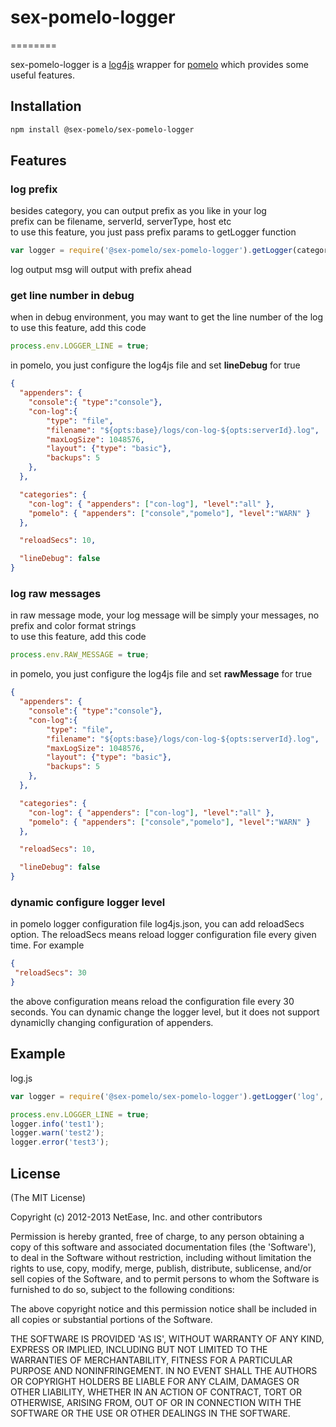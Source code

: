 # sex-pomelo-logger

========

sex-pomelo-logger is a [log4js](https://github.com/nomiddlename/log4js-node) wrapper for [pomelo](https://github.com/NetEase/pomelo) which provides some useful features.  

## Installation

```bash
npm install @sex-pomelo/sex-pomelo-logger
```

## Features

### log prefix

besides category, you can output prefix as you like in your log  
prefix can be filename, serverId, serverType, host etc  
to use this feature, you just pass prefix params to getLogger function

```js
var logger = require('@sex-pomelo/sex-pomelo-logger').getLogger(category, prefix1, prefix2, ...);
```

 log output msg will output with prefix ahead

### get line number in debug

when in debug environment, you may want to get the line number of the log  
to use this feature, add this code

```js
process.env.LOGGER_LINE = true;
```

in pomelo, you just configure the log4js file and set **lineDebug** for true  

```json
{
  "appenders": {
    "console":{ "type":"console"},
    "con-log":{
        "type": "file",
        "filename": "${opts:base}/logs/con-log-${opts:serverId}.log",
        "maxLogSize": 1048576,
        "layout": {"type": "basic"},
        "backups": 5
    },
  },

  "categories": {
    "con-log": { "appenders": ["con-log"], "level":"all" },
    "pomelo": { "appenders": ["console","pomelo"], "level":"WARN" }
  }, 

  "reloadSecs": 10,

  "lineDebug": false
}
```

### log raw messages

in raw message mode, your log message will be simply your messages, no prefix and color format strings  
to use this feature, add this code  

```js
process.env.RAW_MESSAGE = true;
```

in pomelo, you just configure the log4js file and set **rawMessage** for true  

```json
{
  "appenders": {
    "console":{ "type":"console"},
    "con-log":{
        "type": "file",
        "filename": "${opts:base}/logs/con-log-${opts:serverId}.log",
        "maxLogSize": 1048576,
        "layout": {"type": "basic"},
        "backups": 5
    },
  },

  "categories": {
    "con-log": { "appenders": ["con-log"], "level":"all" },
    "pomelo": { "appenders": ["console","pomelo"], "level":"WARN" }
  }, 

  "reloadSecs": 10,

  "lineDebug": false
}
```

### dynamic configure logger level

in pomelo logger configuration file log4js.json, you can add reloadSecs option. The reloadSecs means reload logger configuration file every given time. For example

```json
{
 "reloadSecs": 30
}
```

the above configuration means reload the configuration file every 30 seconds. You can dynamic change the logger level, but it does not support dynamiclly changing configuration of appenders.

## Example

log.js

```js
var logger = require('@sex-pomelo/sex-pomelo-logger').getLogger('log', __filename, process.pid);

process.env.LOGGER_LINE = true;
logger.info('test1');
logger.warn('test2');
logger.error('test3');
```

## License

(The MIT License)

Copyright (c) 2012-2013 NetEase, Inc. and other contributors

Permission is hereby granted, free of charge, to any person obtaining
a copy of this software and associated documentation files (the
'Software'), to deal in the Software without restriction, including
without limitation the rights to use, copy, modify, merge, publish,
distribute, sublicense, and/or sell copies of the Software, and to
permit persons to whom the Software is furnished to do so, subject to
the following conditions:

The above copyright notice and this permission notice shall be
included in all copies or substantial portions of the Software.

THE SOFTWARE IS PROVIDED 'AS IS', WITHOUT WARRANTY OF ANY KIND,
EXPRESS OR IMPLIED, INCLUDING BUT NOT LIMITED TO THE WARRANTIES OF
MERCHANTABILITY, FITNESS FOR A PARTICULAR PURPOSE AND NONINFRINGEMENT.
IN NO EVENT SHALL THE AUTHORS OR COPYRIGHT HOLDERS BE LIABLE FOR ANY
CLAIM, DAMAGES OR OTHER LIABILITY, WHETHER IN AN ACTION OF CONTRACT,
TORT OR OTHERWISE, ARISING FROM, OUT OF OR IN CONNECTION WITH THE
SOFTWARE OR THE USE OR OTHER DEALINGS IN THE SOFTWARE.
